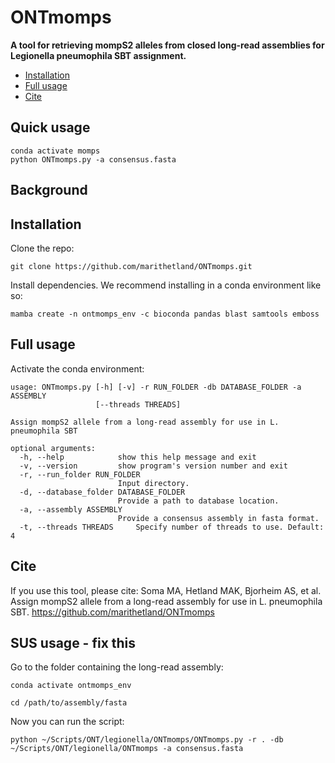 # ONTmomps

**A tool for retrieving mompS2 alleles from closed long-read assemblies for Legionella pneumophila SBT assignment.**

* [Installation](#Installation)
* [Full usage](#Full-usage)
* [Cite](#Cite)


## Quick usage

```
conda activate momps 
python ONTmomps.py -a consensus.fasta
```

## Background



## Installation
Clone the repo:

```
git clone https://github.com/marithetland/ONTmomps.git
```

Install dependencies. We recommend installing in a conda environment like so:

```
mamba create -n ontmomps_env -c bioconda pandas blast samtools emboss
```


## Full usage
Activate the conda environment: 

```
usage: ONTmomps.py [-h] [-v] -r RUN_FOLDER -db DATABASE_FOLDER -a ASSEMBLY
                   [--threads THREADS]

Assign mompS2 allele from a long-read assembly for use in L. pneumophila SBT

optional arguments:
  -h, --help            show this help message and exit
  -v, --version         show program's version number and exit
  -r, --run_folder RUN_FOLDER
                        Input directory.
  -d, --database_folder DATABASE_FOLDER
                        Provide a path to database location.
  -a, --assembly ASSEMBLY
                        Provide a consensus assembly in fasta format.
  -t, --threads THREADS     Specify number of threads to use. Default: 4
```

## Cite
If you use this tool, please cite:
Soma MA, Hetland MAK, Bjorheim AS, et al. Assign mompS2 allele from a long-read assembly for use in L. pneumophila SBT. https://github.com/marithetland/ONTmomps


## SUS usage - fix this
Go to the folder containing the long-read assembly:

```
conda activate ontmomps_env

cd /path/to/assembly/fasta
```

Now you can run the script:
```
python ~/Scripts/ONT/legionella/ONTmomps/ONTmomps.py -r . -db ~/Scripts/ONT/legionella/ONTmomps -a consensus.fasta
```
